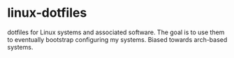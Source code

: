 # linux-dotfiles
dotfiles for Linux systems and associated software. The goal is to use them to eventually bootstrap configuring my systems. Biased towards arch-based systems.

